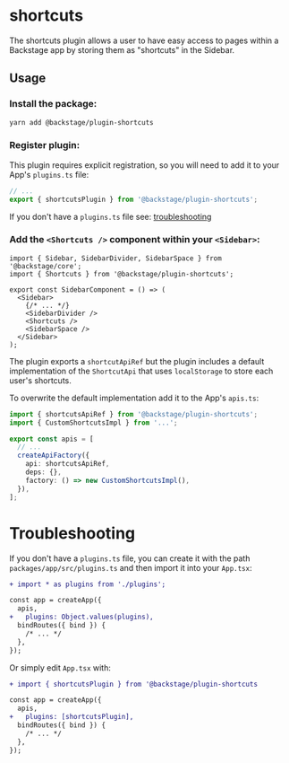 # shortcuts

The shortcuts plugin allows a user to have easy access to pages within a Backstage app by storing them as "shortcuts" in the Sidebar.

## Usage

### Install the package:

```bash
yarn add @backstage/plugin-shortcuts
```

### Register plugin:

This plugin requires explicit registration, so you will need to add it to your App's `plugins.ts` file:

```ts
// ...
export { shortcutsPlugin } from '@backstage/plugin-shortcuts';
```

If you don't have a `plugins.ts` file see: [troubleshooting](#troubleshooting)

### Add the `<Shortcuts />` component within your `<Sidebar>`:

```tsx
import { Sidebar, SidebarDivider, SidebarSpace } from '@backstage/core';
import { Shortcuts } from '@backstage/plugin-shortcuts';

export const SidebarComponent = () => (
  <Sidebar>
    {/* ... */}
    <SidebarDivider />
    <Shortcuts />
    <SidebarSpace />
  </Sidebar>
);
```

The plugin exports a `shortcutApiRef` but the plugin includes a default implementation of the `ShortcutApi` that uses `localStorage` to store each user's shortcuts.

To overwrite the default implementation add it to the App's `apis.ts`:

```ts
import { shortcutsApiRef } from '@backstage/plugin-shortcuts';
import { CustomShortcutsImpl } from '...';

export const apis = [
  // ...
  createApiFactory({
    api: shortcutsApiRef,
    deps: {},
    factory: () => new CustomShortcutsImpl(),
  }),
];
```

# Troubleshooting

If you don't have a `plugins.ts` file, you can create it with the path `packages/app/src/plugins.ts` and then import it into your `App.tsx`:

```diff
+ import * as plugins from './plugins';

const app = createApp({
  apis,
+   plugins: Object.values(plugins),
  bindRoutes({ bind }) {
    /* ... */
  },
});
```

Or simply edit `App.tsx` with:

```diff
+ import { shortcutsPlugin } from '@backstage/plugin-shortcuts

const app = createApp({
  apis,
+   plugins: [shortcutsPlugin],
  bindRoutes({ bind }) {
    /* ... */
  },
});
```
